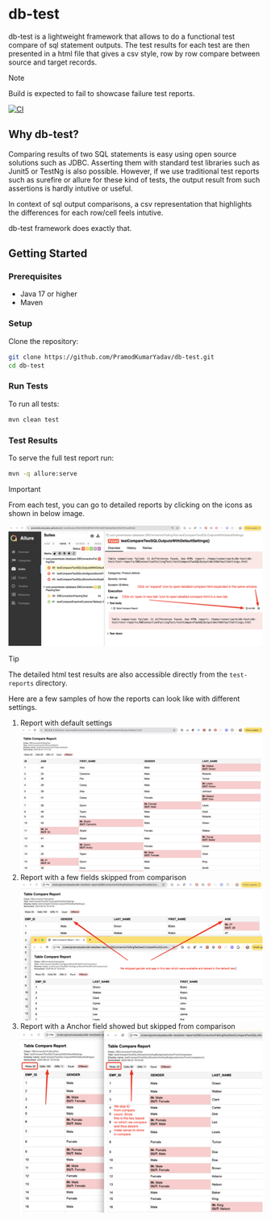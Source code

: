 # db-test

db-test is a lightweight framework that allows to do a functional test compare of sql statement outputs. The test results for each test are then presented in a html file that gives a csv style, row by row compare between source and target records.

> [!NOTE]  
> Build is expected to fail to showcase failure test reports.

[![CI](https://github.com/PramodKumarYadav/db-test/actions/workflows/ci.yml/badge.svg?branch=main&event=push)](https://github.com/PramodKumarYadav/db-test/actions/workflows/ci.yml)

## Why db-test?

Comparing results of two SQL statements is easy using open source solutions such as JDBC. Asserting them with standard test libraries such as Junit5 or TestNg is also possible. However, if we use traditional test reports such as surefire or allure for these kind of tests, the output result from such assertions is hardly intutive or useful.

In context of sql output comparisons, a csv representation that highlights the differences for each row/cell feels intutive.

db-test framework does exactly that.

## Getting Started

### Prerequisites

- Java 17 or higher
- Maven

### Setup

Clone the repository:

```sh
git clone https://github.com/PramodKumarYadav/db-test.git
cd db-test
```

### Run Tests

To run all tests:

```sh
mvn clean test
```

### Test Results

To serve the full test report run:

```sh
mvn -q allure:serve
```

> [!IMPORTANT]  
> From each test, you can go to detailed reports by clicking on the icons as shown in below image.

![detailed-reports](./images/detailed-reports-from-allure.png)

> [!TIP]
> The detailed html test results are also accessible directly from the `test-reports` directory.

Here are a few samples of how the reports can look like with different settings.

1. Report with default settings
   ![test-report](./images/test%20report.jpg)
2. Report with a few fields skipped from comparison
   ![test-report](./images/skip-fields-from-compare.png)
3. Report with a Anchor field showed but skipped from comparison
   ![test-report](./images/show-anchor-but-skip-from-compare.png)